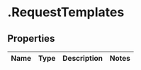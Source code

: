 # .RequestTemplates

## Properties
Name | Type | Description | Notes
------------ | ------------- | ------------- | -------------


